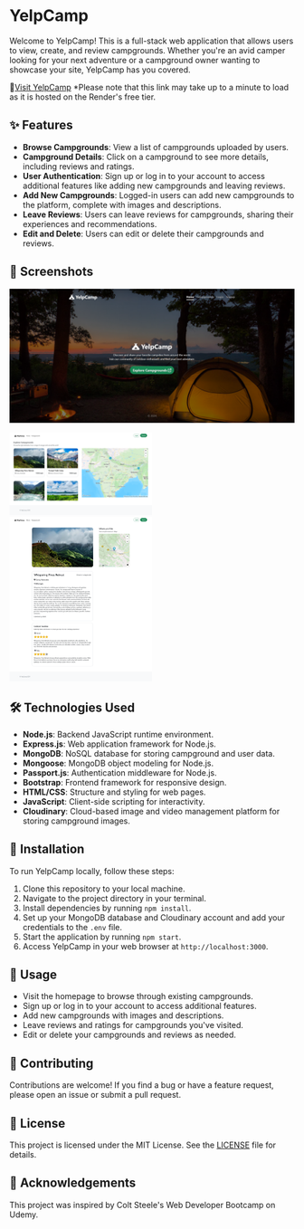 # YelpCamp

Welcome to YelpCamp! This is a full-stack web application that allows users to view, create, and review campgrounds. Whether you're an avid camper looking for your next adventure or a campground owner wanting to showcase your site, YelpCamp has you covered.

🔗[Visit YelpCamp](https://yelpcamp-ci94.onrender.com) *Please note that this link may take up to a minute to load as it is hosted on the Render's free tier.

## ✨ Features

- **Browse Campgrounds**: View a list of campgrounds uploaded by users.
- **Campground Details**: Click on a campground to see more details, including reviews and ratings.
- **User Authentication**: Sign up or log in to your account to access additional features like adding new campgrounds and leaving reviews.
- **Add New Campgrounds**: Logged-in users can add new campgrounds to the platform, complete with images and descriptions.
- **Leave Reviews**: Users can leave reviews for campgrounds, sharing their experiences and recommendations.
- **Edit and Delete**: Users can edit or delete their campgrounds and reviews.

## 📸 Screenshots

![home](screenshots/home-page.png)

<img src="screenshots/explore-page.png" width="50%" />
<img src="screenshots/show-page.png" width="50%" />

## 🛠️ Technologies Used

- **Node.js**: Backend JavaScript runtime environment.
- **Express.js**: Web application framework for Node.js.
- **MongoDB**: NoSQL database for storing campground and user data.
- **Mongoose**: MongoDB object modeling for Node.js.
- **Passport.js**: Authentication middleware for Node.js.
- **Bootstrap**: Frontend framework for responsive design.
- **HTML/CSS**: Structure and styling for web pages.
- **JavaScript**: Client-side scripting for interactivity.
- **Cloudinary**: Cloud-based image and video management platform for storing campground images.

## 🚀 Installation

To run YelpCamp locally, follow these steps:

1. Clone this repository to your local machine.
2. Navigate to the project directory in your terminal.
3. Install dependencies by running `npm install`.
4. Set up your MongoDB database and Cloudinary account and add your credentials to the `.env` file.
5. Start the application by running `npm start`.
6. Access YelpCamp in your web browser at `http://localhost:3000`.

## 📄 Usage

- Visit the homepage to browse through existing campgrounds.
- Sign up or log in to your account to access additional features.
- Add new campgrounds with images and descriptions.
- Leave reviews and ratings for campgrounds you've visited.
- Edit or delete your campgrounds and reviews as needed.

## 🤝 Contributing

Contributions are welcome! If you find a bug or have a feature request, please open an issue or submit a pull request.

## 📜 License

This project is licensed under the MIT License. See the [LICENSE](LICENSE) file for details.

## 🙏 Acknowledgements

This project was inspired by Colt Steele's Web Developer Bootcamp on Udemy.
